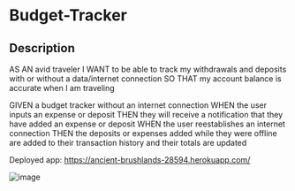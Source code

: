 # Budget-Tracker
## Description

AS AN avid traveler
I WANT to be able to track my withdrawals and deposits with or without a data/internet connection
SO THAT my account balance is accurate when I am traveling 


GIVEN a budget tracker without an internet connection
WHEN the user inputs an expense or deposit
THEN they will receive a notification that they have added an expense or deposit
WHEN the user reestablishes an internet connection
THEN the deposits or expenses added while they were offline are added to their transaction history and their totals are updated

Deployed app: https://ancient-brushlands-28594.herokuapp.com/

![image](https://user-images.githubusercontent.com/90361495/169734355-020376f8-e9b3-4ee6-b669-aed2dea50cea.png)
